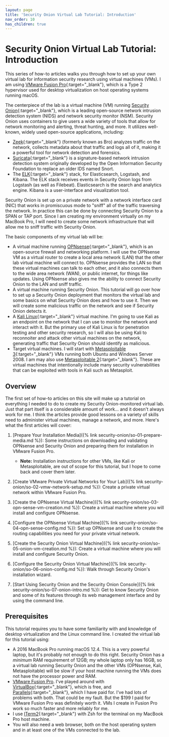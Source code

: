 ```yaml
---
layout: page
title: 'Security Onion Virtual Lab Tutorial: Introduction'
nav_order: 10
has_children: true
---
```


# Security Onion Virtual Lab Tutorial: Introduction

This series of how-to articles walks you through how to set up your own virtual lab for information security research using virtual machines (VMs). I am using [VMware Fusion Pro](https://store-us.vmware.com/fusionpro_buy_new){:target="_blank"}, which is a Type 2 hypervisor used for desktop virtualization on host operating systems running macOS.

The centerpiece of the lab is a virtual machine (VM) running [Security Onion](https://securityonionsolutions.com/){:target="_blank"}, which is a leading open-source network intrusion detection system (NIDS) and network security monitor (NSM). Security Onion uses containers to give users a wide variety of tools that allow for network monitoring and alerting, threat hunting, and more. It utilizes well-known, widely used open-source applications, including:

* [Zeek](https://docs.zeek.org/en/master/about.html){:target="_blank"} (formerly known as Bro) analyzes traffic on the network, collects metadata about that traffic and logs all of it, making it a powerful tool for network detection and forensics.
* [Suricata](https://suricata.readthedocs.io/en/suricata-6.0.5/what-is-suricata.html){:target="_blank"} is a signature-based network intrusion detection system originally developed by the Open Information Security Foundation to replace an older IDS named Snort.
* The [ELK](https://www.elastic.co/what-is/elk-stack){:target="_blank"} stack, for Elasticsearch, Logstash, and Kibana. The ELK stack receives events in Security Onion logs from Logstash (as well as Filebeat). Elasticsearch is the search and analytics engine. Kibana is a user-interface and visualization tool.

Security Onion is set up on a private network with a network interface card (NIC) that works in promiscuous mode to "sniff" all of the traffic traversing the network. In practice this can be done by connecting Security Onion to a SPAN or TAP port. Since I am creating my environment virtually on my MacBook Pro, I will need to create some network infrastructure that will allow me to sniff traffic with Security Onion.

The basic components of my virtual lab will be:

* A virtual machine running [OPNsense](https://docs.opnsense.org/intro.html){:target="_blank"}, which is an open-source firewall and networking platform. I will use the OPNsense VM as a virtual router to create a local area network (LAN) that the other lab virtual machine will connect to. OPNsense provides the LAN so that these virtual machines can talk to each other, and it also connects them to the wide area network (WAN), or public internet, for things like updates. Using OPNsense also gives me the ability to connect Security Onion to the LAN and sniff traffic.
* A virtual machine running Security Onion. This tutorial will go over how to set up a Security Onion deployment that monitors the virtual lab and some basics on what Security Onion does and how to use it. Then we will create some malicious traffic on the network and see if Security Onion detects it.
* A [Kali Linux](https://www.kali.org/){:target="_blank"} virtual machine. I'm going to use Kali as an endpoint on the network that I can use to monitor the network and interact with it. But the primary use of Kali Linux is for penetration testing and other security research, so I will also be using Kali to reconnoiter and attack other virtual machines on the network, generating traffic that Security Onion should identify as malicious.
* Target virtual machines. I will start with [Metasploitable 3](https://github.com/rapid7/metasploitable3){:target="_blank"} VMs running both Ubuntu and Windows Server 2008. I am may also use [Metasploitable 2](https://sourceforge.net/projects/metasploitable/){:target="_blank"}. These are virtual machines that intentionally include many security vulnerabilities that can be exploited with tools in Kali such as Metasploit.

## Overview

The first set of how-to articles on this site will make up a tutorial on everything I needed to do to create my Security Onion-monitored virtual lab. Just that part itself is a considerable amount of work... and it doesn't always work for me. I think the articles provide good lessons on a variety of skills need to administer virtual machines, manage a network, and more. Here's what the first articles will cover:

1. [Prepare Your Installation Media]({% link security-onion/so-01-prepare-media.md %}): Some instructions on downloading and validating OPNsense and Security Onion and preparing them for installation in VMware Fusion Pro.

   * **Note:** Installation instructions for other VMs, like Kali or Metasploitable, are out of scope for this tutorial, but I hope to come back and cover them later.

2. [Create VMware Private Virtual Networks for Your Lab]({% link security-onion/so-02-vmw-network-setup.md %}): Create a private virtual network within VMware Fusion Pro.
3. [Create the OPNsense Virtual Machine]({% link security-onion/so-03-opn-sense-vm-creation.md %}): Create a virtual machine where you will install and configure OPNsense.
4. [Configure the OPNsense Virtual Machine]({% link security-onion/so-04-opn-sense-config.md %}): Set up OPNsense and use it to create the routing capabilities you need for your private virtual network.
5. [Create the Security Onion Virtual Machine]({% link security-onion/so-05-onion-vm-creation.md %}): Create a virtual machine where you will install and configure Security Onion.
6. [Configure the Security Onion Virtual Machine]({% link security-onion/so-06-onion-config.md %}): Walk through Security Onion's installation wizard.
7. [Start Using Security Onion and the Security Onion Console]({% link security-onion/so-07-onion-intro.md %}): Get to know Security Onion and some of its features through its web management interface and by using the command line.

## Prerequisites

This tutorial requires you to have some familiarity with and knowledge of desktop virtualization and the Linux command line. I created the virtual lab for this tutorial using:

* A 2016 MacBook Pro running macOS 12.4. This is a very powerful laptop, but it's probably not enough to do this right. Security Onion has a *minimum* RAM requirement of 12GB; my whole laptop only has 16GB, so a virtual lab running Security Onion and the other VMs (OPNsense, Kali, Metasploitable) will be slow if your host machine running the VMs does not have the processor power and RAM.
* [VMware Fusion Pro](https://store-us.vmware.com/fusionpro_buy_new). I've played around with [VirtualBox](https://www.virtualbox.org/){:target="_blank"}, which is free, and [Parallels](https://www.parallels.com/){:target="_blank"}, which I have paid for. I've had lots of problems with both. That could be my fault. But the $199 I paid for VMware Fusion Pro was definitely worth it. VMs I create in Fusion Pro work so much faster and more reliably for me.
* I use [ITerm2](https://iterm2.com/){:target="_blank"} with Zsh for the terminal on my MacBook Pro host machine.
* You will also need a web browser, both on the host operating system and in at least one of the VMs connected to the lab.
